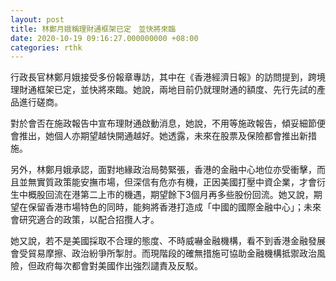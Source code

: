 ```yaml
---
layout: post
title: 林鄭月娥稱理財通框架已定　並快將來臨
date: 2020-10-19 09:16:27.000000000 +08:00
categories: rthk
---
```


行政長官林鄭月娥接受多份報章專訪，其中在《香港經濟日報》的訪問提到，跨境理財通框架已定，並快將來臨。她說，兩地目前仍就理財通的額度、先行先試的產品進行磋商。

對於會否在施政報告中宣布理財通啟動消息，她說，不用等施政報告，傾妥細節便會推出，她個人亦期望越快開通越好。她透露，未來在股票及保險都會推出新措施。

另外，林鄭月娥承認，面對地緣政治局勢緊張，香港的金融中心地位亦受衝擊，而且並無實質政策能安撫市場，但深信有危亦有機，正因美國打壓中資企業，才會衍生中概股回流在港第二上市的機遇，期望餘下3個月再多些股份回流。她又說，期望在保留香港市場特色的同時，能夠將香港打造成「中國的國際金融中心」；未來會研究適合的政策，以配合招攬人才。

她又說，若不是美國採取不合理的態度、不時威嚇金融機構，看不到香港金融發展會受貿易摩擦、政治紛爭所掣肘。而現階段的確無措施可協助金融機構抵禦政治風險，但政府每次都會對美國作出強烈譴責及反駁。

